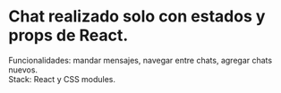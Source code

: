 # Chat realizado solo con estados y props de React.

Funcionalidades: mandar mensajes, navegar entre chats, agregar chats nuevos.
<br/>
Stack: React y CSS modules.
